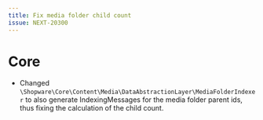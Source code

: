 ```yaml
---
title: Fix media folder child count
issue: NEXT-20300
---
```

# Core
* Changed `\Shopware\Core\Content\Media\DataAbstractionLayer\MediaFolderIndexer` to also generate IndexingMessages for the media folder parent ids, thus fixing the calculation of the child count.
